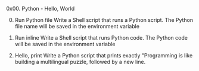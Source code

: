 0x00. Python - Hello, World

0. Run Python file
Write a Shell script that runs a Python script.
The Python file name will be saved in the environment variable

1. Run inline
Write a Shell script that runs Python code.
The Python code will be saved in the environment variable

2. Hello, print
Write a Python script that prints exactly "Programming is like building a multilingual puzzle, followed by a new line.
